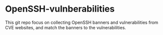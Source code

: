 # OpenSSH-vulnberabilities
This git repo focus on collecting OpenSSH banners and vulnerabilities from CVE websites, and match the banners to the vulnerabilities.
